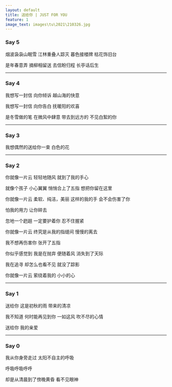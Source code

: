 ```yaml
---
layout: default
title: 送给你 | JUST FOR YOU
feature: 1
image_text: images\tu\2021\210326.jpg
---
```



### Say 5

烟波袅袅山眠雪
江林重叠人踪灭
暮色接楼牌
枯花饰旧台

是年春意弄
摘柳相留送
去信盼归程
长亭话后生

---

### Say 4

我想写一封信
向你倾诉
越山海的快意

我想写一封信
向你告白
抚暖阳的欢喜

是冬雪做的笔
在微风中肆意
带去到远方的
不见白絮的你

---

### Say 3

我想偶然的送给你一束
白色的花

---

### Say 2

你就像一片云
轻轻地随风
就到了我的手心

就像个孩子
小心翼翼
悄悄合上了五指
想把你留在这里

你就像一片云
柔软、纯洁，美丽
这样的我的手
会不会伤害了你

怕我的用力
让你碎去

忽地一个趔趄
一定要护着你
忍不住握紧

你就像一片云
终究是从我的指缝间
慢慢的离去

我不想再伤害你
张开了五指

你似乎感觉到
我是在抛弃
便随着风
消失到了天际

我在追寻
却怎么也看不见
就没了踪影

你就像一片云
萦绕着我的
小小的心

---

### Say 1

送给你
这是初秋的雨
带来的清凉

我不知道
何时能再见到你
一如这风
吹不尽的心情

送给你
我的亲爱

---

### Say 0

我从你身旁走过
太阳不自主的呼吸

呼吸呼吸呼呼

却是从清晨到了傍晚黄昏
看不见眼神


<style>
  h2 + p { margin-top: -1.2em; font-size: .8em; }
  article ul { list-style: square; }
</style>
